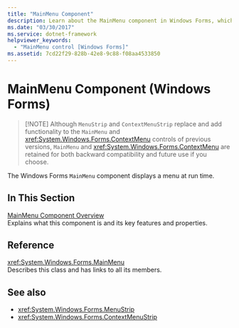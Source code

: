 ```yaml
---
title: "MainMenu Component"
description: Learn about the MainMenu component in Windows Forms, which displays a menu at run time and is retained for both backward compatibility and future use.
ms.date: "03/30/2017"
ms.service: dotnet-framework
helpviewer_keywords: 
  - "MainMenu control [Windows Forms]"
ms.assetid: 7cd22f29-828b-42e8-9c88-f08aa4533850
---
```

# MainMenu Component (Windows Forms)
>
> [!NOTE]
> Although `MenuStrip` and `ContextMenuStrip` replace and add functionality to the `MainMenu` and <xref:System.Windows.Forms.ContextMenu> controls of previous versions, `MainMenu` and <xref:System.Windows.Forms.ContextMenu> are retained for both backward compatibility and future use if you choose.  
  
The Windows Forms `MainMenu` component displays a menu at run time.  
  
## In This Section  

[MainMenu Component Overview](mainmenu-component-overview-windows-forms.md)  
Explains what this component is and its key features and properties.  
  
## Reference  

<xref:System.Windows.Forms.MainMenu>  
Describes this class and has links to all its members.  
  
## See also

- <xref:System.Windows.Forms.MenuStrip>
- <xref:System.Windows.Forms.ContextMenuStrip>
